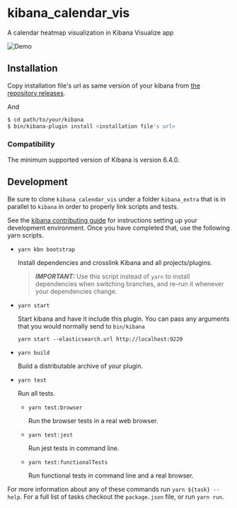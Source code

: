 # kibana_calendar_vis

A calendar heatmap visualization in Kibana Visualize app

![Demo](demo.gif)

## Installation

Copy installation file's url as same version of your kibana from [the repository releases](https://github.com/aaronoah/kibana_calendar_vis/releases).

And
```bash
$ cd path/to/your/kibana
$ bin/kibana-plugin install <installation file's url>
```

### Compatibility

The minimum supported version of Kibana is version 6.4.0.

## Development

Be sure to clone `kibana_calendar_vis` under a folder `kibana_extra` that is in parallel to `kibana` in order to properly link scripts and tests.

See the [kibana contributing guide](https://github.com/elastic/kibana/blob/master/CONTRIBUTING.md) for instructions setting up your development environment. Once you have completed that, use the following yarn scripts.

  - `yarn kbn bootstrap`

    Install dependencies and crosslink Kibana and all projects/plugins.

    > ***IMPORTANT:*** Use this script instead of `yarn` to install dependencies when switching branches, and re-run it whenever your dependencies change.

  - `yarn start`

    Start kibana and have it include this plugin. You can pass any arguments that you would normally send to `bin/kibana`

      ```
      yarn start --elasticsearch.url http://localhost:9220
      ```

  - `yarn build`

    Build a distributable archive of your plugin.

  - `yarn test`

    Run all tests.

    - `yarn test:browser`

      Run the browser tests in a real web browser.

    - `yarn test:jest`

      Run jest tests in command line.

    - `yarn test:functionalTests`

      Run functional tests in command line and a real browser.

For more information about any of these commands run `yarn ${task} --help`. For a full list of tasks checkout the `package.json` file, or run `yarn run`.
